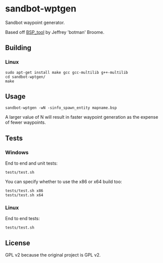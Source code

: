 sandbot-wptgen
==============

Sandbot waypoint generator.

Based off [BSP_tool](http://hpb-bot.bots-united.com/bsp_tool.html) by Jeffrey 'botman' Broome.


Building
--------

### Linux

```
sudo apt-get install make gcc gcc-multilib g++-multilib
cd sandbot-wptgen/
make
```


Usage
-----

```
sandbot-wptgen -wN -sinfo_spawn_entity mapname.bsp
```

A larger value of N will result in faster waypoint generation as the expense of fewer waypoints.


Tests
-----

### Windows

End to end and unit tests:
```
tests/test.sh
```
You can specify whether to use the x86 or x64 build too:
```
tests/test.sh x86
tests/test.sh x64
```

### Linux

End to end tests:
```
tests/test.sh
```


License
-------

GPL v2 because the original project is GPL v2.
